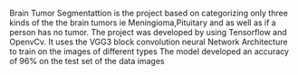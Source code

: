 Brain Tumor Segmentattion is the project  based on categorizing only three kinds of the the brain tumors ie Meningioma,Pituitary and as well as if a person has no tumor.
The project was developed by using Tensorflow and OpenvCv. It uses the VGG3 block convolution neural Network Architecture to train on the images of different types
The model developed an accuracy of 96% on the test set of the data images
